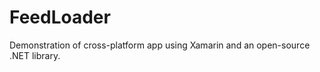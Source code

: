 FeedLoader
==========

Demonstration of cross-platform app using Xamarin and an open-source .NET library.
